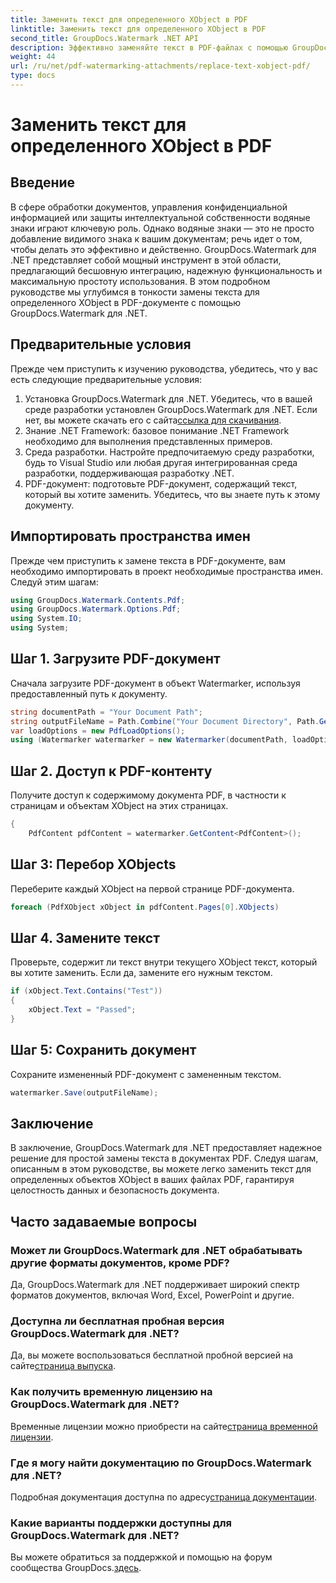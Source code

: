 ```yaml
---
title: Заменить текст для определенного XObject в PDF
linktitle: Заменить текст для определенного XObject в PDF
second_title: GroupDocs.Watermark .NET API
description: Эффективно заменяйте текст в PDF-файлах с помощью GroupDocs.Watermark для .NET. Легко интегрируйте водяные знаки в свои приложения .NET.
weight: 44
url: /ru/net/pdf-watermarking-attachments/replace-text-xobject-pdf/
type: docs
---
```

# Заменить текст для определенного XObject в PDF

## Введение
В сфере обработки документов, управления конфиденциальной информацией или защиты интеллектуальной собственности водяные знаки играют ключевую роль. Однако водяные знаки — это не просто добавление видимого знака к вашим документам; речь идет о том, чтобы делать это эффективно и действенно. GroupDocs.Watermark для .NET представляет собой мощный инструмент в этой области, предлагающий бесшовную интеграцию, надежную функциональность и максимальную простоту использования. В этом подробном руководстве мы углубимся в тонкости замены текста для определенного XObject в PDF-документе с помощью GroupDocs.Watermark для .NET.
## Предварительные условия
Прежде чем приступить к изучению руководства, убедитесь, что у вас есть следующие предварительные условия:
1.  Установка GroupDocs.Watermark для .NET. Убедитесь, что в вашей среде разработки установлен GroupDocs.Watermark для .NET. Если нет, вы можете скачать его с сайта[ссылка для скачивания](https://releases.groupdocs.com/Watermark/net/).
2. Знание .NET Framework: базовое понимание .NET Framework необходимо для выполнения представленных примеров.
3. Среда разработки. Настройте предпочитаемую среду разработки, будь то Visual Studio или любая другая интегрированная среда разработки, поддерживающая разработку .NET.
4. PDF-документ: подготовьте PDF-документ, содержащий текст, который вы хотите заменить. Убедитесь, что вы знаете путь к этому документу.

## Импортировать пространства имен
Прежде чем приступить к замене текста в PDF-документе, вам необходимо импортировать в проект необходимые пространства имен. Следуй этим шагам:

```csharp
using GroupDocs.Watermark.Contents.Pdf;
using GroupDocs.Watermark.Options.Pdf;
using System.IO;
using System;
```
## Шаг 1. Загрузите PDF-документ
Сначала загрузите PDF-документ в объект Watermarker, используя предоставленный путь к документу.
```csharp
string documentPath = "Your Document Path";
string outputFileName = Path.Combine("Your Document Directory", Path.GetFileName(documentPath));
var loadOptions = new PdfLoadOptions();
using (Watermarker watermarker = new Watermarker(documentPath, loadOptions))
```
## Шаг 2. Доступ к PDF-контенту
Получите доступ к содержимому документа PDF, в частности к страницам и объектам XObject на этих страницах.
```csharp
{
    PdfContent pdfContent = watermarker.GetContent<PdfContent>();
```
## Шаг 3: Перебор XObjects
Переберите каждый XObject на первой странице PDF-документа.
```csharp
foreach (PdfXObject xObject in pdfContent.Pages[0].XObjects)
```
## Шаг 4. Замените текст
Проверьте, содержит ли текст внутри текущего XObject текст, который вы хотите заменить. Если да, замените его нужным текстом.
```csharp
if (xObject.Text.Contains("Test"))
{
    xObject.Text = "Passed";
}
```
## Шаг 5: Сохранить документ
Сохраните измененный PDF-документ с замененным текстом.
```csharp
watermarker.Save(outputFileName);
```

## Заключение
В заключение, GroupDocs.Watermark для .NET предоставляет надежное решение для простой замены текста в документах PDF. Следуя шагам, описанным в этом руководстве, вы можете легко заменить текст для определенных объектов XObject в ваших файлах PDF, гарантируя целостность данных и безопасность документа.
## Часто задаваемые вопросы
### Может ли GroupDocs.Watermark для .NET обрабатывать другие форматы документов, кроме PDF?
Да, GroupDocs.Watermark для .NET поддерживает широкий спектр форматов документов, включая Word, Excel, PowerPoint и другие.
### Доступна ли бесплатная пробная версия GroupDocs.Watermark для .NET?
 Да, вы можете воспользоваться бесплатной пробной версией на сайте[страница выпуска](https://releases.groupdocs.com/).
### Как получить временную лицензию на GroupDocs.Watermark для .NET?
 Временные лицензии можно приобрести на сайте[страница временной лицензии](https://purchase.groupdocs.com/temporary-license/).
### Где я могу найти документацию по GroupDocs.Watermark для .NET?
 Подробная документация доступна по адресу[страница документации](https://tutorials.groupdocs.com/Watermark/net/).
### Какие варианты поддержки доступны для GroupDocs.Watermark для .NET?
 Вы можете обратиться за поддержкой и помощью на форум сообщества GroupDocs.[здесь](https://forum.groupdocs.com/c/watermark/19).